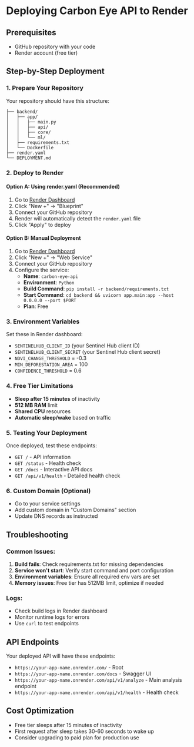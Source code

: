 # Deploying Carbon Eye API to Render

## Prerequisites
- GitHub repository with your code
- Render account (free tier)

## Step-by-Step Deployment

### 1. Prepare Your Repository
Your repository should have this structure:
```
├── backend/
│   ├── app/
│   │   ├── main.py
│   │   ├── api/
│   │   ├── core/
│   │   └── ml/
│   ├── requirements.txt
│   └── Dockerfile
├── render.yaml
└── DEPLOYMENT.md
```

### 2. Deploy to Render

#### Option A: Using render.yaml (Recommended)
1. Go to [Render Dashboard](https://dashboard.render.com/)
2. Click "New +" → "Blueprint"
3. Connect your GitHub repository
4. Render will automatically detect the `render.yaml` file
5. Click "Apply" to deploy

#### Option B: Manual Deployment
1. Go to [Render Dashboard](https://dashboard.render.com/)
2. Click "New +" → "Web Service"
3. Connect your GitHub repository
4. Configure the service:
   - **Name**: `carbon-eye-api`
   - **Environment**: `Python`
   - **Build Command**: `pip install -r backend/requirements.txt`
   - **Start Command**: `cd backend && uvicorn app.main:app --host 0.0.0.0 --port $PORT`
   - **Plan**: Free

### 3. Environment Variables
Set these in Render dashboard:
- `SENTINELHUB_CLIENT_ID` (your Sentinel Hub client ID)
- `SENTINELHUB_CLIENT_SECRET` (your Sentinel Hub client secret)
- `NDVI_CHANGE_THRESHOLD` = -0.3
- `MIN_DEFORESTATION_AREA` = 100
- `CONFIDENCE_THRESHOLD` = 0.6

### 4. Free Tier Limitations
- **Sleep after 15 minutes** of inactivity
- **512 MB RAM** limit
- **Shared CPU** resources
- **Automatic sleep/wake** based on traffic

### 5. Testing Your Deployment
Once deployed, test these endpoints:
- `GET /` - API information
- `GET /status` - Health check
- `GET /docs` - Interactive API docs
- `GET /api/v1/health` - Detailed health check

### 6. Custom Domain (Optional)
- Go to your service settings
- Add custom domain in "Custom Domains" section
- Update DNS records as instructed

## Troubleshooting

### Common Issues:
1. **Build fails**: Check requirements.txt for missing dependencies
2. **Service won't start**: Verify start command and port configuration
3. **Environment variables**: Ensure all required env vars are set
4. **Memory issues**: Free tier has 512MB limit, optimize if needed

### Logs:
- Check build logs in Render dashboard
- Monitor runtime logs for errors
- Use `curl` to test endpoints

## API Endpoints
Your deployed API will have these endpoints:
- `https://your-app-name.onrender.com/` - Root
- `https://your-app-name.onrender.com/docs` - Swagger UI
- `https://your-app-name.onrender.com/api/v1/analyze` - Main analysis endpoint
- `https://your-app-name.onrender.com/api/v1/health` - Health check

## Cost Optimization
- Free tier sleeps after 15 minutes of inactivity
- First request after sleep takes 30-60 seconds to wake up
- Consider upgrading to paid plan for production use 